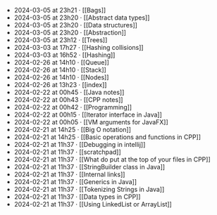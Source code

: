 - 2024-03-05 at 23h21 · [[Bags]]
- 2024-03-05 at 23h20 · [[Abstract data types]]
- 2024-03-05 at 23h20 · [[Data structures]]
- 2024-03-05 at 23h20 · [[Abstraction]]
- 2024-03-05 at 23h12 · [[Trees]]
- 2024-03-03 at 17h27 · [[Hashing collisions]]
- 2024-03-03 at 16h52 · [[Hashing]]
- 2024-02-26 at 14h10 · [[Queue]]
- 2024-02-26 at 14h10 · [[Stack]]
- 2024-02-26 at 14h10 · [[Nodes]]
- 2024-02-26 at 13h23 · [[index]]
- 2024-02-22 at 00h45 · [[Java notes]]
- 2024-02-22 at 00h43 · [[CPP notes]]
- 2024-02-22 at 00h42 · [[Programming]]
- 2024-02-22 at 00h15 · [[Iterator interface in Java]]
- 2024-02-22 at 00h05 · [[VM arguments for JavaFX]]
- 2024-02-21 at 14h25 · [[Big O notation]]
- 2024-02-21 at 14h25 · [[Basic operations and functions in CPP]]
- 2024-02-21 at 11h37 · [[Debugging in intellij]]
- 2024-02-21 at 11h37 · [[scratchpad]]
- 2024-02-21 at 11h37 · [[What do put at the top of your files in CPP]]
- 2024-02-21 at 11h37 · [[StringBuilder class in Java]]
- 2024-02-21 at 11h37 · [[Internal links]]
- 2024-02-21 at 11h37 · [[Generics in Java]]
- 2024-02-21 at 11h37 · [[Tokenizing Strings in Java]]
- 2024-02-21 at 11h37 · [[Data types in CPP]]
- 2024-02-21 at 11h37 · [[Using LinkedList or ArrayList]]
